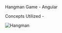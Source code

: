 Hangman Game - Angular 

Concepts Utilized -

![Hangman](https://user-images.githubusercontent.com/93412044/235284767-44dd6321-4783-4ec4-871b-16f291b2384e.png)

